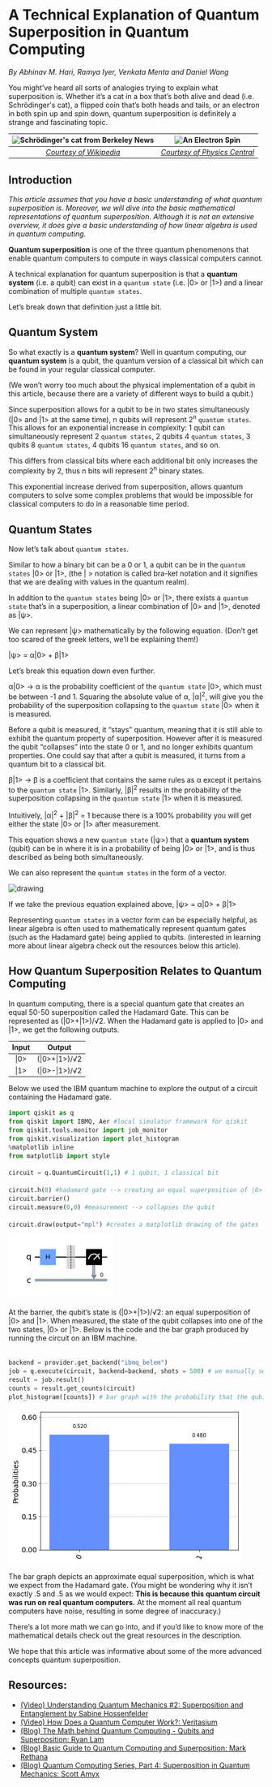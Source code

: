 
# A Technical Explanation of Quantum Superposition in Quantum Computing
*By Abhinav M. Hari, Ramya Iyer, Venkata Menta and Daniel Wang*


You might’ve heard all sorts of analogies trying to explain what superposition is. Whether it’s a cat in a box that’s both alive and dead (i.e. Schrödinger's cat), a flipped coin that’s both heads and tails, or an electron in both spin up and spin down, quantum superposition is definitely a strange and fascinating topic.

| ![Schrödinger's cat from Berkeley News](https://news.berkeley.edu/wp-content/uploads/2014/07/cats300.jpg) | ![An Electron Spin](https://chemistrygod.com/assets/media/image/spin-quantum-number-spins.png) |
|:---:|:---:|
| [_Courtesy of Wikipedia_](https://en.wikipedia.org/wiki/Schr%C3%B6dinger%27s_cat)  |  [_Courtesy of Physics Central_](http://www.physicscentral.org/explore/action/fmri.cfm) |

## Introduction

_This article assumes that you have a basic understanding of what quantum superposition is. Moreover, we will dive into the basic mathematical representations of quantum superposition. Although it is not an extensive overview, it does give a basic understanding of how linear algebra is used in quantum computing._

__Quantum superposition__ is one of the three quantum phenomenons that enable quantum computers to compute in ways classical computers cannot. 

A technical explanation for quantum superposition is that a __quantum system__ (i.e. a qubit) can exist in a `quantum state` (i.e. |0> or |1>) and a linear combination of multiple `quantum states`.

Let’s break down that definition just a little bit.

## Quantum System

So what exactly is a __quantum system__? Well in quantum computing, our __quantum system__ is a qubit, the quantum version of a classical bit which can be found in your regular classical computer.

(We won’t worry too much about the physical implementation of a qubit in this article, because there are a variety of different ways to build a qubit.)

Since superposition allows for a qubit to be in two states simultaneously (|0> and |1> at the same time), n qubits will represent 2<sup>n</sup> `quantum states`. This allows for an exponential increase in complexity: 1 qubit can simultaneously represent 2 `quantum states`, 2 qubits 4 `quantum states`, 3 qubits 8 `quantum states`, 4 qubits 16 `quantum states`, and so on.

This differs from classical bits where each additional bit only increases the complexity by 2, thus n bits will represent 2<sup>n</sup> binary states.

This exponential increase derived from superposition, allows quantum computers to solve some complex problems that would be impossible for classical computers to do in a reasonable time period.

## Quantum States

Now let’s talk about `quantum states`.

Similar to how a binary bit can be a 0 or 1, a qubit can be in the `quantum states` |0> or |1>, (the | > notation is called bra-ket notation and it signifies that we are dealing with values in the quantum realm).

In addition to the `quantum states` being |0> or |1>, there exists a `quantum state` that’s in a superposition, a linear combination of |0> and |1>, denoted as |ψ>.

We can represent |ψ> mathematically by the following equation.
(Don’t get too scared of the greek letters, we’ll be explaining them!)

|ψ> = α|0> + β|1>

Let’s break this equation down even further.

α|0> → α is the probability coefficient of the `quantum state` |0>, which must be between -1 and 1.
Squaring the absolute value of α, |α|<sup>2</sup>, will give you the probability of the superposition collapsing to the `quantum state` |0> when it is measured.

Before a qubit is measured, it “stays” quantum, meaning that it is still able to exhibit the quantum property of superposition. However after it is measured the qubit “collapses” into the state 0 or 1, and no longer exhibits quantum properties. One could say that after a qubit is measured, it turns from a quantum bit to a classical bit.

β|1> → β is a coefficient that contains the same rules as α except it pertains to the `quantum state` |1>.
Similarly, |β|<sup>2</sup> results in the probability of the superposition collapsing in the `quantum state` |1> when it is measured.

Intuitively, |α|<sup>2</sup> + |β|<sup>2</sup> = 1 because there is a 100% probability you will get either the state |0> or |1> after measurement.

This equation shows a new `quantum state` (|ψ>) that a __quantum system__ (qubit) can be in where it is in a probability of being |0> or |1>, and is thus described as being both simultaneously.

We can also represent the `quantum states` in the form of a vector. </br>

<img src="https://miro.medium.com/max/818/0*pgwxkDozet_qHxK4" alt="drawing" width="100"/>

If we take the previous equation explained above,
|ψ> = α|0> + β|1>

[/Need to find vector format/]: <> (We can simplify the equation and represent it in the form of a vector.
|ψ> = α[1,0] + β[0,1]
= [α,0] + [0,β]
= [α, β])

Representing `quantum states` in a vector form can be especially helpful, as linear algebra is often used to mathematically represent quantum gates (such as the Hadamard gate) being applied to qubits. (interested in learning more about linear algebra check out the resources below this article).

  ## How Quantum Superposition Relates to Quantum Computing 
  
In quantum computing, there is a special quantum gate that creates an equal 50-50 superposition called the Hadamard Gate. This can be represented as (|0>+|1>)/√2. When the Hadamard gate is applied to |0> and |1>, we get the following outputs.


<center>

| Input | Output         | 
| :---:|:----:|
| \|0>  | (\|0>+\|1>)/√2 | 
| \|1>  | (\|0>-\|1>)/√2 | 

</center>

<div style="text-align: left"> 
Below we used the IBM quantum machine to explore the output of a circuit containing the Hadamard gate.

```python
import qiskit as q
from qiskit import IBMQ, Aer #local simulator framework for qiskit
from qiskit.tools.monitor import job_monitor
from qiskit.visualization import plot_histogram
%matplotlib inline
from matplotlib import style

circuit = q.QuantumCircuit(1,1) # 1 qubit, 1 classical bit

circuit.h(0) #hadamard gate --> creating an equal superposition of |0> and |1>
circuit.barrier()
circuit.measure(0,0) #measurement --> collapses the qubit

circuit.draw(output="mpl") #creates a matplotlib drawing of the gates
```
![IBM Matplotlib Circuit Representation: 1 quantum circuit corresponding to 1 classical circuit. A "Hadamard Gate" is applied to the first quantum circuit. There is a barrier right after the Hadamard Gate and a measurement is performed at last.](./Pictures/Circuit.png) </br></br>
At the barrier, the qubit’s state is (|0>+|1>)/√2: an equal superposition of |0> and |1>. When measured, the state of the qubit collapses into one of the two states, |0> or |1>. Below is the code and the bar graph produced by running the circuit on an IBM machine.
</br></br>
```python
backend = provider.get_backend("ibmq_belem")
job = q.execute(circuit, backend=backend, shots = 500) # we manually set the circuit to run 500 times
result = job.result()
counts = result.get_counts(circuit)
plot_histogram([counts]) # bar graph with the probability that the qubit collapsed into |0> or |1> 
```
![IBM Quantum Results: |0> = .520 and |1> = .480 representing the probability of each occurance.](./Pictures/Histogram.png)


The bar graph depicts an approximate equal superposition, which is what we expect from the Hadamard gate. (You might be wondering why it isn’t exactly .5 and .5 as we would expect: __This is because this quantum circuit was run on real quantum computers.__ At the moment all real quantum computers have noise, resulting in some degree of inaccuracy.)

There’s a lot more math we can go into, and if you’d like to know more of the mathematical details check out the great resources in the description. 

We hope that this article was informative about some of the more advanced concepts quantum superposition.


## Resources:
- [(Video) Understanding Quantum Mechanics #2: Superposition and Entanglement by Sabine Hossenfelder](https://www.youtube.com/watch?v=j6Mw3_tOcNI)
- [(Video) How Does a Quantum Computer Work?: Veritasium](https://youtu.be/g_IaVepNDT4)
- [(Blog) The Math behind Quantum Computing - Qubits and Superposition: Ryan Lam](https://medium.datadriveninvestor.com/the-math-behind-quantum-computing-qubits-and-superposition-f7a871668125)
- [(Blog) Basic Guide to Quantum Computing and Superposition: Mark Rethana](https://medium.com/@mark.rethana/a-beginners-guide-to-the-quantum-computing-and-superposition-536e4fc040a2)
- [(Blog) Quantum Computing Series, Part 4: Superposition in Quantum Mechanics: Scott Amyx](https://medium.com/@ScottAmyx/quantum-computing-series-part-4-superposition-in-quantum-mechanics-381b98180f62)
</div>
